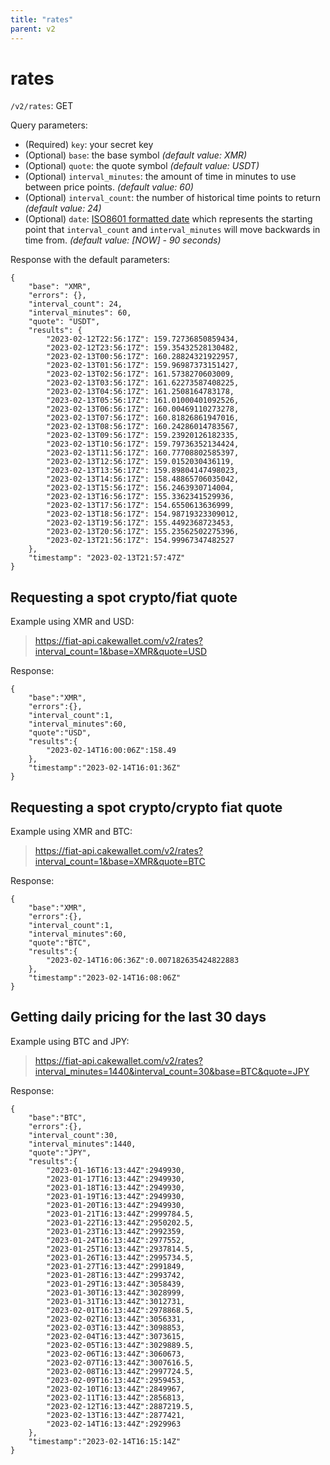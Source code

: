 ```yaml
---
title: "rates"
parent: v2
---
```


# rates

`/v2/rates`: GET

Query parameters:

* (Required) `key`: your secret key
* (Optional) `base`: the base symbol *(default value: XMR)*
* (Optional) `quote`: the quote symbol *(default value: USDT)*
* (Optional) `interval_minutes`: the amount of time in minutes to use between price points. *(default value: 60)*
* (Optional) `interval_count`: the number of historical time points to return *(default value: 24)*
* (Optional) `date`: [ISO8601 formatted date](https://en.wikipedia.org/wiki/ISO_8601) which represents the starting point that `interval_count` and `interval_minutes` will move backwards in time from. *(default value: [NOW] - 90 seconds)*

Response with the default parameters:

```
{
	"base": "XMR",
	"errors": {},
	"interval_count": 24,
	"interval_minutes": 60,
	"quote": "USDT",
	"results": {
		"2023-02-12T22:56:17Z": 159.72736850859434,
		"2023-02-12T23:56:17Z": 159.35432528130482,
		"2023-02-13T00:56:17Z": 160.28824321922957,
		"2023-02-13T01:56:17Z": 159.96987373151427,
		"2023-02-13T02:56:17Z": 161.5738270603009,
		"2023-02-13T03:56:17Z": 161.62273587408225,
		"2023-02-13T04:56:17Z": 161.2508164783178,
		"2023-02-13T05:56:17Z": 161.01000401092526,
		"2023-02-13T06:56:17Z": 160.00469110273278,
		"2023-02-13T07:56:17Z": 160.81826861947016,
		"2023-02-13T08:56:17Z": 160.24286014783567,
		"2023-02-13T09:56:17Z": 159.23920126182335,
		"2023-02-13T10:56:17Z": 159.79736352134424,
		"2023-02-13T11:56:17Z": 160.77708802585397,
		"2023-02-13T12:56:17Z": 159.0152030436119,
		"2023-02-13T13:56:17Z": 159.89804147498023,
		"2023-02-13T14:56:17Z": 158.48865706035042,
		"2023-02-13T15:56:17Z": 156.2463930714004,
		"2023-02-13T16:56:17Z": 155.3362341529936,
		"2023-02-13T17:56:17Z": 154.6550613636999,
		"2023-02-13T18:56:17Z": 154.98719323309012,
		"2023-02-13T19:56:17Z": 155.4492368723453,
		"2023-02-13T20:56:17Z": 155.23562502275396,
		"2023-02-13T21:56:17Z": 154.99967347482527
	},
	"timestamp": "2023-02-13T21:57:47Z"
}
```

## Requesting a spot crypto/fiat quote

Example using XMR and USD:

> https://fiat-api.cakewallet.com/v2/rates?interval_count=1&base=XMR&quote=USD

Response:

```
{
	"base":"XMR",
	"errors":{},
	"interval_count":1,
	"interval_minutes":60,
	"quote":"USD",
	"results":{
		"2023-02-14T16:00:06Z":158.49
	},
	"timestamp":"2023-02-14T16:01:36Z"
}
```

## Requesting a spot crypto/crypto fiat quote

Example using XMR and BTC:

> https://fiat-api.cakewallet.com/v2/rates?interval_count=1&base=XMR&quote=BTC

Response:

```
{
	"base":"XMR",
	"errors":{},
	"interval_count":1,
	"interval_minutes":60,
	"quote":"BTC",
	"results":{
		"2023-02-14T16:06:36Z":0.007182635424822883
	},
	"timestamp":"2023-02-14T16:08:06Z"
}
```

## Getting daily pricing for the last 30 days

Example using BTC and JPY:

> https://fiat-api.cakewallet.com/v2/rates?interval_minutes=1440&interval_count=30&base=BTC&quote=JPY

Response:

```
{
	"base":"BTC",
	"errors":{},
	"interval_count":30,
	"interval_minutes":1440,
	"quote":"JPY",
	"results":{
		"2023-01-16T16:13:44Z":2949930,
		"2023-01-17T16:13:44Z":2949930,
		"2023-01-18T16:13:44Z":2949930,
		"2023-01-19T16:13:44Z":2949930,
		"2023-01-20T16:13:44Z":2949930,
		"2023-01-21T16:13:44Z":2999784.5,
		"2023-01-22T16:13:44Z":2950202.5,
		"2023-01-23T16:13:44Z":2992359,
		"2023-01-24T16:13:44Z":2977552,
		"2023-01-25T16:13:44Z":2937814.5,
		"2023-01-26T16:13:44Z":2995734.5,
		"2023-01-27T16:13:44Z":2991849,
		"2023-01-28T16:13:44Z":2993742,
		"2023-01-29T16:13:44Z":3058439,
		"2023-01-30T16:13:44Z":3028999,
		"2023-01-31T16:13:44Z":3012731,
		"2023-02-01T16:13:44Z":2978868.5,
		"2023-02-02T16:13:44Z":3056331,
		"2023-02-03T16:13:44Z":3098853,
		"2023-02-04T16:13:44Z":3073615,
		"2023-02-05T16:13:44Z":3029889.5,
		"2023-02-06T16:13:44Z":3060673,
		"2023-02-07T16:13:44Z":3007616.5,
		"2023-02-08T16:13:44Z":2997724.5,
		"2023-02-09T16:13:44Z":2959453,
		"2023-02-10T16:13:44Z":2849967,
		"2023-02-11T16:13:44Z":2856813,
		"2023-02-12T16:13:44Z":2887219.5,
		"2023-02-13T16:13:44Z":2877421,
		"2023-02-14T16:13:44Z":2929963
	},
	"timestamp":"2023-02-14T16:15:14Z"
}
```
